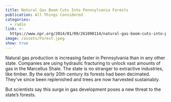 ```yaml
---
title: Natural Gas Boom Cuts Into Pennsylvania Forests
publication: All Things Considered
categories:
  - radio
link: >-
  https://www.npr.org/2014/01/09/261090114/natural-gas-boom-cuts-into-pennsylvanias-state-forests
image: /assets/Forest.jpeg
show: true
---
```


Natural gas production is increasing faster in Pennsylvania than in any other state. Companies are using hydraulic fracturing to unlock vast amounts of gas in the Marcellus Shale. The state is no stranger to extractive industries, like timber. By the early 20th century its forests had been decimated. They’ve since been replenished and trees are now harvested sustainably.

But scientists say this surge in gas development poses a new threat to the state’s forests.
